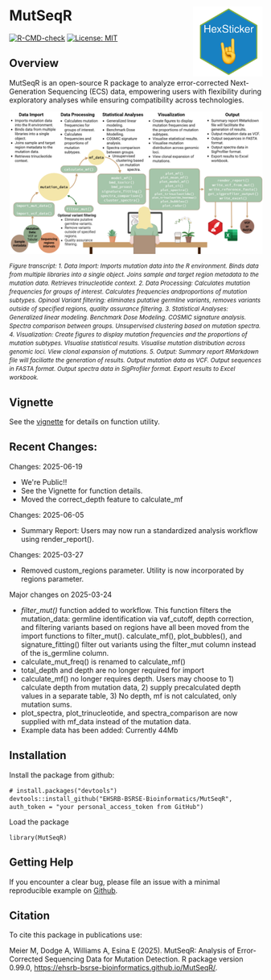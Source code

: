 

# MutSeqR <a href="https://https://ehsrb-bsrse-bioinformatics.github.io/MutSeqR/"><img src="man/figures/temp-hex.png" align="right" height="138" /></a>

<!-- badges: start -->
  [![R-CMD-check](https://github.com/EHSRB-BSRSE-Bioinformatics/duplex-sequencing/actions/workflows/R-CMD-check.yaml/badge.svg)](https://github.com/EHSRB-BSRSE-Bioinformatics/duplex-sequencing/actions/workflows/R-CMD-check.yaml)
  [![License: MIT](https://img.shields.io/badge/license-MIT-blue.svg)](LICENSE)
  <!-- badges: end -->

## Overview
MutSeqR is an open-source R package to analyze error-corrected Next-Generation
Sequencing (ECS) data, empowering users with flexibility during exploratory analyses while ensuring compatibility across technologies.

<img src="man/figures/MutSeqR overview.png" align=center alt="A Flowchart showing MutSeqR's function utility and workflow: Data Import, Data Processing, Statistical Analyses, Visualization, Output. Includes a visual of a woman working at a computer.">

<p>
  <small>
  <em>
Figure transcript: 1. Data Import: Imports mutation data into the R environment. Binds data from multiple libraries into a single object. Joins sample and target region metadata to the mutation data. Retrieves trinucleotide context. 2. Data Processing: Calculates mutation frequencies for groups of interest. Calculates frequencies andproportions of mutation subtypes. Opinoal Variant filtering: eliminates putative germline variants, removes variants outside of specified regions, quality assurance filtering. 3. Statistical Analyses: Generalized linear modeling. Benchmark Dose Modeling. COSMIC signature analysis. Spectra comparison between groups. Unsupervised clustering based on mutation spectra. 4. Visualization: Create figures to display mutation frequencies and the proportions of mutation subtypes. VIsualise statistical results. Visualise mutation distribution across genomic loci. View clonal expansion of mutations. 5. Output: Summary report RMarkdown file will faciliatte the generation of results. Output mutation data as VCF. Output sequences in FASTA format. Output spectra data in SigProfiler format. Export results to  Excel workbook.
  </small>
  </em>
</p>

## Vignette

See the [vignette](https://ehsrb-bsrse-bioinformatics.github.io/MutSeqR/articles/MutSeqR_introduction.html#introduction) for details on function utility.

## Recent Changes:
Changes: 2025-06-19
- We're Public!!
- See the Vignette for function details.
- Moved the correct_depth feature to calculate_mf

Changes: 2025-06-05
- Summary Report: Users may now run a standardized analysis workflow using render_report().

Changes: 2025-03-27
- Removed custom_regions parameter. Utility is now incorporated by regions parameter.

Major changes on 2025-03-24
- *filter_mut()* function added to workflow. This function filters the mutation_data: germline identification via vaf_cutoff, depth correction, and filtering variants based on regions have all been moved from the import functions to filter_mut(). calculate_mf(), plot_bubbles(), and signature_fitting() filter out variants using the filter_mut column instead of the is_germline column.
- calculate_mut_freq() is renamed to calculate_mf()
- total_depth and depth are no longer required for import
- calculate_mf() no longer requires depth. Users may choose to 1) calculate depth from mutation data, 2) supply precalculated depth values in a separate table, 3) No depth, mf is not calculated, only mutation sums.
- plot_spectra, plot_trinucleotide, and spectra_comparison are now supplied with mf_data instead of the mutation data.
- Example data has been added: Currently 44Mb

## Installation

Install the package from github:

```{r}
# install.packages("devtools")
devtools::install_github("EHSRB-BSRSE-Bioinformatics/MutSeqR", auth_token = "your personal_access_token from GitHub")
```

Load the package
```{r}
library(MutSeqR)
```

## Getting Help

If you encounter a clear bug, please file an issue with a minimal reproducible example on [Github](https://github.com/EHSRB-BSRSE-Bioinformatics/MutSeqR/issues).

## Citation

To cite this package in publications use:

Meier M, Dodge A, Williams A, Esina E (2025). MutSeqR: Analysis of Error-Corrected Sequencing Data for Mutation Detection. R package version 0.99.0, https://ehsrb-bsrse-bioinformatics.github.io/MutSeqR/.